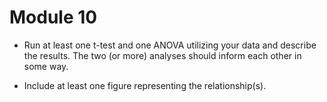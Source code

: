# Module 10

 - Run at least one t-test and one ANOVA utilizing your data and describe the results. The two (or more) analyses should inform each other in some way.

 - Include at least one figure representing the relationship(s).
